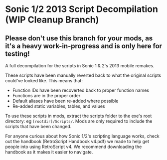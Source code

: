 # Sonic 1/2 2013 Script Decompilation (WIP Cleanup Branch)

## **Please don't use this branch for your mods, as it's a heavy work-in-progress and is only here for testing!**

A full decompilation for the scripts in Sonic 1 & 2's 2013 mobile remakes.

These scripts have been manually reverted back to what the original scripts could've looked like. This means that:
* Function IDs have been recoverted back to proper function names
* Functions are in the proper order
* Default aliases have been re-added where possible
* Re-added static variables, tables, and values

To use these scripts in mods, extract the scripts folder to the exe's root directory: eg `[rootdir]/Scripts/`. Mods are only required to include the scripts that have been changed.

For anyone curious about how Sonic 1/2's scripting language works, check out the handbook (RetroScript Handbook v4.pdf) we made to help get people into using RetroScript v4. We recommend downloading the handbook as it makes it easier to navigate.
